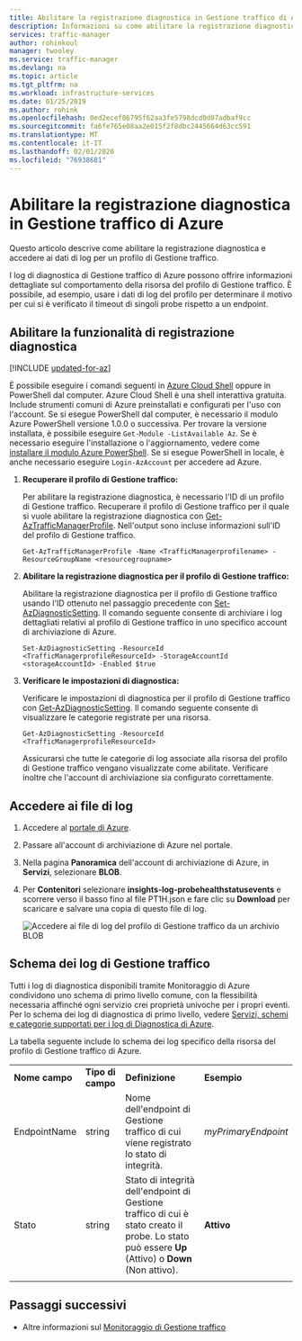 ```yaml
---
title: Abilitare la registrazione diagnostica in Gestione traffico di Azure
description: Informazioni su come abilitare la registrazione diagnostica per il profilo personale di Gestione traffico e accedere ai file di log creati come risultato.
services: traffic-manager
author: rohinkoul
manager: twooley
ms.service: traffic-manager
ms.devlang: na
ms.topic: article
ms.tgt_pltfrm: na
ms.workload: infrastructure-services
ms.date: 01/25/2019
ms.author: rohink
ms.openlocfilehash: 0ed2ecef86795f62aa3fe5798dcd0d07adbaf9cc
ms.sourcegitcommit: fa6fe765e08aa2e015f2f8dbc2445664d63cc591
ms.translationtype: MT
ms.contentlocale: it-IT
ms.lasthandoff: 02/01/2020
ms.locfileid: "76938681"
---
```

# <a name="enable-diagnostic-logging-in-azure-traffic-manager"></a>Abilitare la registrazione diagnostica in Gestione traffico di Azure

Questo articolo descrive come abilitare la registrazione diagnostica e accedere ai dati di log per un profilo di Gestione traffico.

I log di diagnostica di Gestione traffico di Azure possono offrire informazioni dettagliate sul comportamento della risorsa del profilo di Gestione traffico. È possibile, ad esempio, usare i dati di log del profilo per determinare il motivo per cui si è verificato il timeout di singoli probe rispetto a un endpoint.

## <a name="enable-diagnostic-logging"></a>Abilitare la funzionalità di registrazione diagnostica

[!INCLUDE [updated-for-az](../../includes/updated-for-az.md)]

È possibile eseguire i comandi seguenti in [Azure Cloud Shell](https://shell.azure.com/powershell) oppure in PowerShell dal computer. Azure Cloud Shell è una shell interattiva gratuita. Include strumenti comuni di Azure preinstallati e configurati per l'uso con l'account. Se si esegue PowerShell dal computer, è necessario il modulo Azure PowerShell versione 1.0.0 o successiva. Per trovare la versione installata, è possibile eseguire `Get-Module -ListAvailable Az`. Se è necessario eseguire l'installazione o l'aggiornamento, vedere come [installare il modulo Azure PowerShell](/powershell/azure/install-az-ps). Se si esegue PowerShell in locale, è anche necessario eseguire `Login-AzAccount` per accedere ad Azure.

1. **Recuperare il profilo di Gestione traffico:**

    Per abilitare la registrazione diagnostica, è necessario l'ID di un profilo di Gestione traffico. Recuperare il profilo di Gestione traffico per il quale si vuole abilitare la registrazione diagnostica con [Get-AzTrafficManagerProfile](/powershell/module/az.TrafficManager/Get-azTrafficManagerProfile). Nell'output sono incluse informazioni sull'ID del profilo di Gestione traffico.

    ```azurepowershell-interactive
    Get-AzTrafficManagerProfile -Name <TrafficManagerprofilename> -ResourceGroupName <resourcegroupname>
    ```

2. **Abilitare la registrazione diagnostica per il profilo di Gestione traffico:**

    Abilitare la registrazione diagnostica per il profilo di Gestione traffico usando l'ID ottenuto nel passaggio precedente con [Set-AzDiagnosticSetting](https://docs.microsoft.com/powershell/module/az.monitor/set-azdiagnosticsetting?view=latest). Il comando seguente consente di archiviare i log dettagliati relativi al profilo di Gestione traffico in uno specifico account di archiviazione di Azure. 

      ```azurepowershell-interactive
    Set-AzDiagnosticSetting -ResourceId <TrafficManagerprofileResourceId> -StorageAccountId <storageAccountId> -Enabled $true
      ``` 
3. **Verificare le impostazioni di diagnostica:**

      Verificare le impostazioni di diagnostica per il profilo di Gestione traffico con [Get-AzDiagnosticSetting](https://docs.microsoft.com/powershell/module/az.monitor/get-azdiagnosticsetting?view=latest). Il comando seguente consente di visualizzare le categorie registrate per una risorsa.

     ```azurepowershell-interactive
     Get-AzDiagnosticSetting -ResourceId <TrafficManagerprofileResourceId>
     ```  
      Assicurarsi che tutte le categorie di log associate alla risorsa del profilo di Gestione traffico vengano visualizzate come abilitate. Verificare inoltre che l'account di archiviazione sia configurato correttamente.

## <a name="access-log-files"></a>Accedere ai file di log
1. Accedere al [portale di Azure](https://portal.azure.com). 
1. Passare all'account di archiviazione di Azure nel portale.
2. Nella pagina **Panoramica** dell'account di archiviazione di Azure, in **Servizi**, selezionare **BLOB**.
3. Per **Contenitori** selezionare **insights-log-probehealthstatusevents** e scorrere verso il basso fino al file PT1H.json e fare clic su **Download** per scaricare e salvare una copia di questo file di log.

    ![Accedere ai file di log del profilo di Gestione traffico da un archivio BLOB](./media/traffic-manager-logs/traffic-manager-logs.png)


## <a name="traffic-manager-log-schema"></a>Schema dei log di Gestione traffico

Tutti i log di diagnostica disponibili tramite Monitoraggio di Azure condividono uno schema di primo livello comune, con la flessibilità necessaria affinché ogni servizio crei proprietà univoche per i propri eventi. Per lo schema dei log di diagnostica di primo livello, vedere [Servizi, schemi e categorie supportati per i log di Diagnostica di Azure](../azure-monitor/platform/tutorial-dashboards.md).

La tabella seguente include lo schema dei log specifico della risorsa del profilo di Gestione traffico di Azure.

|||||
|----|----|---|---|
|**Nome campo**|**Tipo di campo**|**Definizione**|**Esempio**|
|EndpointName|string|Nome dell'endpoint di Gestione traffico di cui viene registrato lo stato di integrità.|*myPrimaryEndpoint*|
|Stato|string|Stato di integrità dell'endpoint di Gestione traffico di cui è stato creato il probe. Lo stato può essere **Up** (Attivo) o **Down** (Non attivo).|**Attivo**|
|||||

## <a name="next-steps"></a>Passaggi successivi

* Altre informazioni sul [Monitoraggio di Gestione traffico](traffic-manager-monitoring.md)

